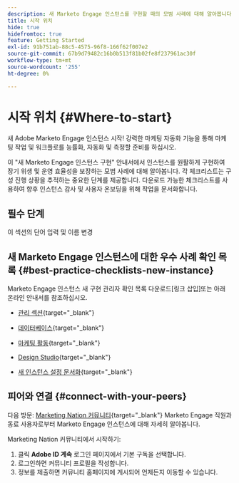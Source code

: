 ```yaml
---
description: 새 Marketo Engage 인스턴스를 구현할 때의 모범 사례에 대해 알아봅니다. 성능을 추적하면 Marketo Engage을 최대한 활용하고 장기적인 위생 및 효율성을 위해 인스턴스를 설정하는 데 도움이 됩니다. 새로운 인스턴스를 탐색하는 새로운 관리자는 이 안내서를 사용하여 집중하고 체계적으로 관리하십시오.
title: 시작 위치
hide: true
hidefromtoc: true
feature: Getting Started
exl-id: 91b751ab-88c5-4575-96f8-166f62f007e2
source-git-commit: 67b9d79482c16b0b513f81b02fe8f237961ac30f
workflow-type: tm+mt
source-wordcount: '255'
ht-degree: 0%

---
```


# 시작 위치 {#Where-to-start}

새 Adobe Marketo Engage 인스턴스 시작! 강력한 마케팅 자동화 기능을 통해 마케팅 작업 및 워크플로를 능률화, 자동화 및 측정할 준비를 하십시오.

이 &quot;새 Marketo Engage 인스턴스 구현&quot; 안내서에서 인스턴스를 원활하게 구현하여 장기 위생 및 운영 효율성을 보장하는 모범 사례에 대해 알아봅니다. 각 체크리스트는 구성 진행 상황을 추적하는 중요한 단계를 제공합니다. 다운로드 가능한 체크리스트를 사용하여 향후 인스턴스 감사 및 사용자 온보딩을 위해 작업을 문서화합니다.

## 필수 단계

이 섹션의 단어 입력 및 이름 변경

## 새 Marketo Engage 인스턴스에 대한 우수 사례 확인 목록 {#best-practice-checklists-new-instance}

Marketo Engage 인스턴스 새 구현 관리자 확인 목록 다운로드[링크 삽입]또는 아래 온라인 안내서를 참조하십시오.

* [관리 섹션](/help/marketo/getting-started-2/implementing-a-new-marketo-engage-instance/admin-section-checklist.md){target="_blank"}

* [데이터베이스](/help/marketo/getting-started-2/implementing-a-new-marketo-engage-instance/database-checklist.md){target="_blank"}

* [마케팅 활동](/help/marketo/getting-started-2/implementing-a-new-marketo-engage-instance/marketing-activities-checklist.md){target="_blank"}

* [Design Studio](/help/marketo/getting-started-2/implementing-a-new-marketo-engage-instance/design-studio-checklist.md){target="_blank"}

* [새 인스턴스 설정 문서화](/help/marketo/getting-started-2/implementing-a-new-marketo-engage-instance/document-your-setup.md){target="_blank"}

## 피어와 연결 {#connect-with-your-peers}

다음 방문: [Marketing Nation 커뮤니티](https://nation.marketo.com/){target="_blank"} Marketo Engage 직원과 동료 사용자로부터 Marketo Engage 인스턴스에 대해 자세히 알아봅니다.

Marketing Nation 커뮤니티에서 시작하기:

1. 클릭 **Adobe ID 계속** 로그인 페이지에서 기본 구독을 선택합니다.
1. 로그인하면 커뮤니티 프로필을 작성합니다.
1. 정보를 제출하면 커뮤니티 홈페이지에 게시되어 언제든지 이동할 수 있습니다.
